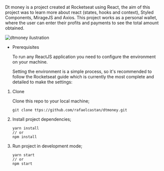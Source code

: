 Dt money is a project created at Rocketseat using React, the aim of this project was to learn more about react (states, hooks and context), Styled Components, MirageJS and Axios.
This project works as a personal wallet, where the user can enter their profits and payments to see the total amount obtained.



![dtmoney ilustration](https://ibb.co/nQh53Wz)



- Prerequisites

  To run any ReactJS application you need to configure the environment on your machine.

  Setting the environment is a simple process, so it's recommended to follow the Rocketseat guide which is currently the most complete and detailed to make the settings:

1. Clone

   

   Clone this repo to your local machine;

   

   ```
   git clone ttps://github.com/rafaelcastan/dtmoney.git
   ```

   

2. Install project dependencies;

   

   ```
   yarn install
   // or
   npm install
   ```

   

3. Run project in development mode;

   

   ```
   yarn start
   // or
   npm start
   ```

   

